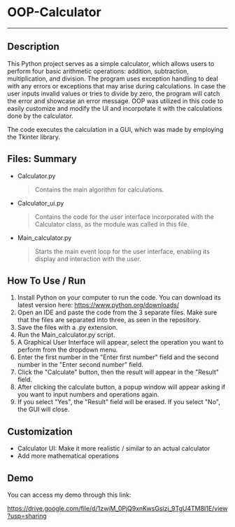 # OOP-Calculator
***
## Description

This Python project serves as a simple calculator, which allows users to perform four basic arithmetic operations: addition, subtraction, multiplication, and division. The program uses exception handling to deal with any errors or exceptions that may arise during calculations. In case the user inputs invalid values or tries to divide by zero, the program will catch the error and showcase an error message. OOP was utilized in this code to easily customize and modify the UI and incorpotate it with the calculations done by the calculator.

The code executes the calculation in a GUI, which was made by employing the Tkinter library. 

## Files: Summary

- Calculator.py
  > Contains the main algorithm for calculations.

- Calculator_ui.py
  > Contains the code for the user interface incorporated with the Calculator class, as the module was called in this file.

- Main_calculator.py
  > Starts the main event loop for the user interface, enabling its display and interaction with the user.

## How To Use / Run 

1. Install Python on your computer to run the code. You can download its latest version here: https://www.python.org/downloads/
2. Open an IDE and paste the code from the 3 separate files. Make sure that the files are separated into three, as seen in the repository.
3. Save the files with a .py extension.
4. Run the Main_calculator.py script.
5. A Graphical User Interface will appear, select the operation you want to perform from the dropdown menu.
6. Enter the first number in the "Enter first number" field and the second number in the "Enter second number" field.
7. Click the "Calculate" button, then the result will appear in the "Result" field.
8. After clicking the calculate button, a popup window will appear asking if you want to input numbers and operations again.
9. If you select "Yes", the "Result" field will be erased. If you select "No", the GUI will close.

## Customization

- Calculator UI: Make it more realistic / similar to an actual calculator
- Add more mathematical operations

## Demo

You can access my demo through this link:

https://drive.google.com/file/d/1zwjM_0PjQ9xnKwsGsizj_9TgU4TM8I1E/view?usp=sharing

